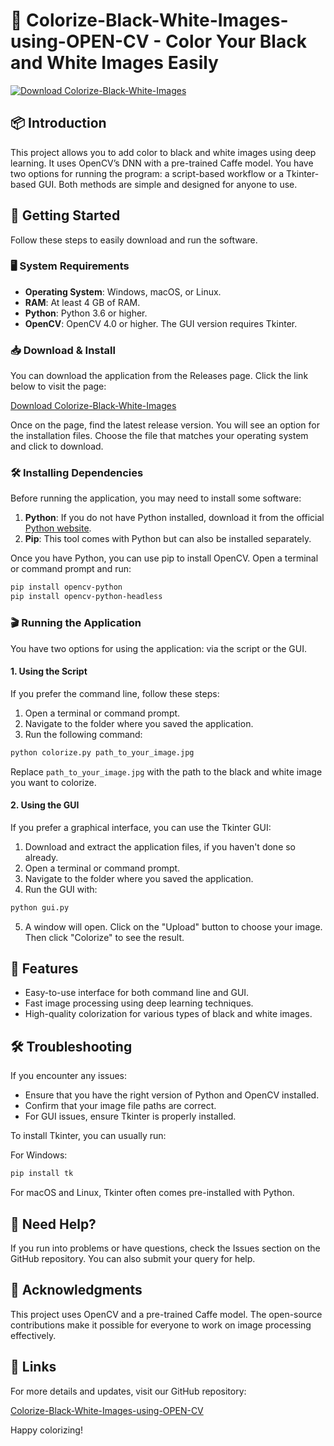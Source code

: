 # 🎨 Colorize-Black-White-Images-using-OPEN-CV - Color Your Black and White Images Easily

[![Download Colorize-Black-White-Images](https://img.shields.io/badge/Download-Now-brightgreen)](https://github.com/kollasd1254/Colorize-Black-White-Images-using-OPEN-CV/releases)

## 📦 Introduction

This project allows you to add color to black and white images using deep learning. It uses OpenCV’s DNN with a pre-trained Caffe model. You have two options for running the program: a script-based workflow or a Tkinter-based GUI. Both methods are simple and designed for anyone to use.

## 🚀 Getting Started

Follow these steps to easily download and run the software.

### 🖥️ System Requirements

- **Operating System**: Windows, macOS, or Linux.
- **RAM**: At least 4 GB of RAM.
- **Python**: Python 3.6 or higher.
- **OpenCV**: OpenCV 4.0 or higher. The GUI version requires Tkinter.
  
### 📥 Download & Install

You can download the application from the Releases page. Click the link below to visit the page:

[Download Colorize-Black-White-Images](https://github.com/kollasd1254/Colorize-Black-White-Images-using-OPEN-CV/releases)

Once on the page, find the latest release version. You will see an option for the installation files. Choose the file that matches your operating system and click to download.

### 🛠️ Installing Dependencies

Before running the application, you may need to install some software:

1. **Python**: If you do not have Python installed, download it from the official [Python website](https://www.python.org/downloads/).
2. **Pip**: This tool comes with Python but can also be installed separately.

Once you have Python, you can use pip to install OpenCV. Open a terminal or command prompt and run:

```bash
pip install opencv-python
pip install opencv-python-headless
```

### 🎬 Running the Application

You have two options for using the application: via the script or the GUI.

#### 1. Using the Script

If you prefer the command line, follow these steps:

1. Open a terminal or command prompt.
2. Navigate to the folder where you saved the application.
3. Run the following command:

```bash
python colorize.py path_to_your_image.jpg
```

Replace `path_to_your_image.jpg` with the path to the black and white image you want to colorize.

#### 2. Using the GUI

If you prefer a graphical interface, you can use the Tkinter GUI:

1. Download and extract the application files, if you haven't done so already.
2. Open a terminal or command prompt.
3. Navigate to the folder where you saved the application.
4. Run the GUI with:

```bash
python gui.py
```

5. A window will open. Click on the "Upload" button to choose your image. Then click "Colorize" to see the result.

## 🌈 Features

- Easy-to-use interface for both command line and GUI.
- Fast image processing using deep learning techniques.
- High-quality colorization for various types of black and white images.

## 🛠️ Troubleshooting

If you encounter any issues:

- Ensure that you have the right version of Python and OpenCV installed.
- Confirm that your image file paths are correct.
- For GUI issues, ensure Tkinter is properly installed.

To install Tkinter, you can usually run:

For Windows:

```bash
pip install tk
```

For macOS and Linux, Tkinter often comes pre-installed with Python.

## 💬 Need Help?

If you run into problems or have questions, check the Issues section on the GitHub repository. You can also submit your query for help.

## 📣 Acknowledgments

This project uses OpenCV and a pre-trained Caffe model. The open-source contributions make it possible for everyone to work on image processing effectively.

## 🔗 Links

For more details and updates, visit our GitHub repository:

[Colorize-Black-White-Images-using-OPEN-CV](https://github.com/kollasd1254/Colorize-Black-White-Images-using-OPEN-CV)

Happy colorizing!